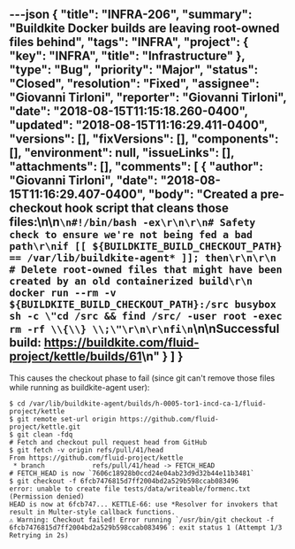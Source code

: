 ---json
{
  "title": "INFRA-206",
  "summary": "Buildkite Docker builds are leaving root-owned files behind",
  "tags": "INFRA",
  "project": {
    "key": "INFRA",
    "title": "Infrastructure"
  },
  "type": "Bug",
  "priority": "Major",
  "status": "Closed",
  "resolution": "Fixed",
  "assignee": "Giovanni Tirloni",
  "reporter": "Giovanni Tirloni",
  "date": "2018-08-15T11:15:18.260-0400",
  "updated": "2018-08-15T11:16:29.411-0400",
  "versions": [],
  "fixVersions": [],
  "components": [],
  "environment": null,
  "issueLinks": [],
  "attachments": [],
  "comments": [
    {
      "author": "Giovanni Tirloni",
      "date": "2018-08-15T11:16:29.407-0400",
      "body": "Created a pre-checkout hook script that cleans those files:\n\n```\n#!/bin/bash -ex\r\n\r\n# Safety check to ensure we're not being fed a bad path\r\nif [[ ${BUILDKITE_BUILD_CHECKOUT_PATH} == /var/lib/buildkite-agent* ]]; then\r\n\r\n  # Delete root-owned files that might have been created by an old containerized build\r\n  docker run --rm -v ${BUILDKITE_BUILD_CHECKOUT_PATH}:/src busybox sh -c \"cd /src && find /src/ -user root -exec rm -rf \\{\\} \\;\"\r\n\r\nfi\n```\n\nSuccessful build: <https://buildkite.com/fluid-project/kettle/builds/61>\n"
    }
  ]
}
---
This causes the checkout phase to fail (since git can't remove those files while running as buildkite-agent user):

```
$ cd /var/lib/buildkite-agent/builds/h-0005-tor1-incd-ca-1/fluid-project/kettle
$ git remote set-url origin https://github.com/fluid-project/kettle.git
$ git clean -fdq
# Fetch and checkout pull request head from GitHub
$ git fetch -v origin refs/pull/41/head
From https://github.com/fluid-project/kettle
 * branch            refs/pull/41/head -> FETCH_HEAD
# FETCH_HEAD is now `7606c18928b0ccd24e04ab23d9d32b44e11b3481`
$ git checkout -f 6fcb7476815d7ff2004bd2a529b598ccab083496
error: unable to create file tests/data/writeable/formenc.txt (Permission denied)
HEAD is now at 6fcb747... KETTLE-66: use *Resolver for invokers that result in Multer-style callback functions.
⚠️ Warning: Checkout failed! Error running `/usr/bin/git checkout -f 6fcb7476815d7ff2004bd2a529b598ccab083496`: exit status 1 (Attempt 1/3 Retrying in 2s)
```

        